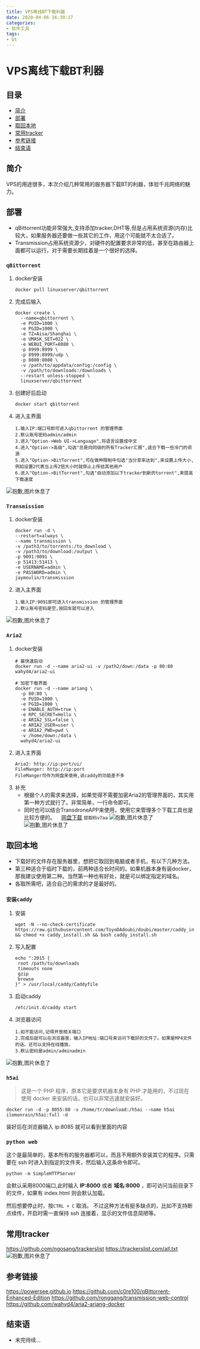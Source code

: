 ```yaml
---
title: VPS离线BT下载利器
date: 2020-04-06 16:39:17
categories:
- 软件工具
tags:
- bt
---
```


# VPS离线下载BT利器

## 目录

- [简介](#简介)
- [部署](部署)
- [取回本地](取回本地)
- [常用tracker](常用tracker)
- [参考链接](#参考链接)
- [结束语](#结束语)

## 简介

VPS的用途很多，本次介绍几种常用的服务器下载BT的利器，体验千兆网络的魅力。

## 部署

- qBittorrent功能非常强大,支持添加tracker,DHT等,但是占用系统资源(内存)比较大，如果服务器还要做一些其它的工作，用这个可能就不太合适了。
- Transmission占用系统资源少，对硬件的配置要求非常的低，甚至在路由器上面都可以运行，对于需要长期挂着是一个很好的选择。

### `qBittorrent`

1. docker安装
    ```
    docker pull linuxserver/qbittorrent
    ```
2. 完成后输入
    ```
    docker create \
      --name=qbittorrent \
      -e PUID=1000 \
      -e PGID=1000 \
      -e TZ=Aisa/Shanghai \
      -e UMASK_SET=022 \
      -e WEBUI_PORT=8080 \
      -p 8999:8999 \
      -p 8999:8999/udp \
      -p 8080:8080 \
      -v /path/to/appdata/config:/config \
      -v /path/to/downloads:/downloads \
      --restart unless-stopped \
      linuxserver/qbittorrent
    ```
3. 创建好后启动
    ```
    docker start qbittorrent
    ```
4. 进入主界面
    ```
    1.输入IP:端口号即可进入qbittorrent 的管理界面
    2.默认账号密码admin/admin
    3.进入"Option->Web UI->Language",将语言设置成中文
    4.进入"Option->高级",勾选"总是向同级的所有Tracker汇报",适合下载一些冷门的资源
    5.进入"Option->BitTorrent",可在做种限制中勾选"当分享率达到",来设置上传大小,例如设置2代表当上传2倍大小时就停止上传给其他用户
    6.进入"Option->BitTorrent",勾选"自动添加以下tracker到新的torrent",来提高下载速度
    ```
![抱歉,图片休息了](st-vps-bt/st-vps-bt-001.png "qbittorrent")

### `Transmission`

1. docker安装
    ```
    docker run -d \
    --restart=always \
    --name transmission \
    -v /path3/to/torrents:/to_download \
    -v /path3/to/download:/output \
    -p 9091:9091 \
    -p 51413:51413 \
    -e USERNAME=admin \
    -e PASSWORD=admin \
    jaymoulin/transmission
    ```
2. 进入主界面
    ```
    1.输入IP:9091即可进入transmission 的管理界面
    2.默认账号密码是空,按回车就可以进入
    ```
![抱歉,图片休息了](st-vps-bt/st-vps-bt-003.png "Transmission")

### `Aria2`

1. docker安装
    ```
    # 最快速启动
    docker run -d --name aria2-ui -v /path2/down:/data -p 80:80 wahyd4/aria2-ui
    ```
    ```
    # 加密下载界面
    docker run -d --name ariang \
      -p 80:80 \
      -e PUID=1000 \
      -e PGID=1000 \
      -e ENABLE_AUTH=true \
      -e RPC_SECRET=Hello \
      -e ARIA2_SSL=false \
      -e ARIA2_USER=user \
      -e ARIA2_PWD=pwd \
      -v /home/down:/data \
      wahyd4/aria2-ui
    ```
2. 进入主界面
    ```
    Aria2: http://ip:port/ui/
    FileManger: http://ip:port
    FileManger可作为网盘来使用,说caddy的功能差不多
    ```
3. 补充
    - 根据个人的需求来选择，如果觉得不需要加密Aria2的管理界面的，其实用第一种方式就行了。非常简单，一行命令即可。
    - 同时也可以结合TransdroneAPP来使用，使用它来管理多个下载工具也是比较方便的。<img src="st-vps-bt/dowload.png" width="16" height="16" align="center" />[网盘下载](https://pan.baidu.com/s/19Nj1htcK49zyexF9qP7Stw) `提取码v7aa`
![抱歉,图片休息了](st-vps-bt/st-vps-bt-004.png "Aria2主界面")
![抱歉,图片休息了](st-vps-bt/st-vps-bt-005.png "FileManger主界面")

## 取回本地

- 下载好的文件存在服务器里，想把它取回到电脑或者手机，有以下几种方法。 
- 第三种适合于临时下载的，前两种适合长时间的。如果机器本身有装docker，那我建议使用第二种。当然第一种也有好处，就是可以绑定指定的域名。
- 各取所需吧，适合自己的需求的才是最好的。

### `安装caddy`

1. 安装
    ```
    wget -N --no-check-certificate https://raw.githubusercontent.com/ToyoDAdoubi/doubi/master/caddy_install.sh && chmod +x caddy_install.sh && bash caddy_install.sh
    ```
2. 写入配置
    ```
    echo ":2015 {  
     root /path/to/downloads
     timeouts none  
     gzip  
     browse  
    }" > /usr/local/caddy/Caddyfile
    ```
3. 启动caddy
    ```
    /etc/init.d/caddy start
    ```
4. 浏览器访问
    ```
    1.如不能访问,记得开放相关端口
    2.完成后就可以在浏览器里，输入IP地址:端口号来访问下载好的文件了。如果是MP4文件的话，还可以支持在线播放。
    3.默认密码是admin/adminadmin
    ```
![抱歉,图片休息了](st-vps-bt/st-vps-bt-002.png "caddy")

### `h5ai`

> 这是一个 PHP 程序，原本它是要求机器本身有 PHP 才能用的，不过现在使用 docker 来安装的话，也可以非常迅速就安装好。

```
docker run -d -p 8055:80 -v /home/tr/download:/h5ai --name h5ai ilemonrain/h5ai:full -d
```
装好后在浏览器输入 ip:8085 就可以看到里面的内容

### `python web`

这个是最简单的，基本所有的服务器都可以，而且不用额外安装其它的程序。只需要在 ssh 时进入到指定的文件夹，然后输入这条命令即可。

```
python -m SimpleHTTPServer
```
会默认采用8000端口,此时输入 **IP:8000** 或者 **域名:8000** ，即可访问当前目录下的文件，如果有 index.html 则会默认加载。

然后想要停止时，按`CTRL + C` 取消。
不过这种方法有挺多缺点的，比如不支持断点续传，开启时需一直保持 ssh 连接着，显示的文件信息简陋等。

## 常用tracker

<https://github.com/ngosang/trackerslist>
<https://trackerslist.com/all.txt>
![抱歉,图片休息了](st-vps-bt/st-vps-bt-006.png "tracker")

## 参考链接

<https://powersee.github.io>
<https://github.com/c0re100/qBittorrent-Enhanced-Edition>
<https://github.com/ronggang/transmission-web-control>
<https://github.com/wahyd4/aria2-ariang-docker>

## 结束语

- 未完待续...
